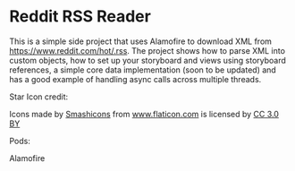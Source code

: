 # Reddit RSS Reader

This is a simple side project that uses Alamofire to download XML from https://www.reddit.com/hot/.rss. The project shows how to parse XML into custom objects, how to set up your storyboard and views using storyboard references, a simple core data implementation (soon to be updated) and has a good example of handling async calls across multiple threads.

Star Icon credit:
<div>Icons made by <a href="https://www.flaticon.com/authors/smashicons" title="Smashicons">Smashicons</a> from <a href="https://www.flaticon.com/" title="Flaticon">www.flaticon.com</a> is licensed by <a href="http://creativecommons.org/licenses/by/3.0/" title="Creative Commons BY 3.0" target="_blank">CC 3.0 BY</a></div>


Pods:

Alamofire


